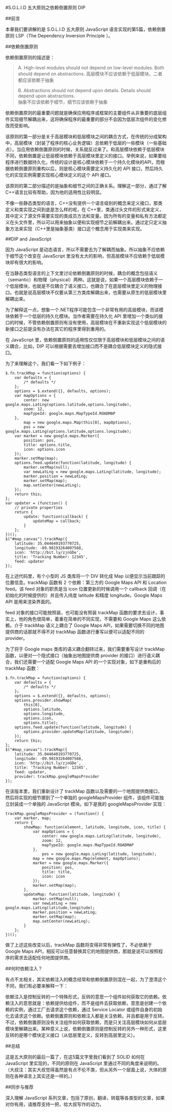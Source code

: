 #S.O.L.I.D 五大原则之依赖倒置原则 DIP

##前言

本章我们要讲解的是 S.O.L.I.D 五大原则 JavaScript 语言实现的第5篇，依赖倒置原则 LSP（The Dependency Inversion Principle ）。

##依赖倒置原则

依赖倒置原则的描述是：

> A. High-level modules should not depend on low-level modules.  Both should depend on abstractions.
>    高层模块不应该依赖于低层模块，二者都应该依赖于抽象
> 
> B. Abstractions should not depend upon details.  Details should depend upon abstractions.  
>    抽象不应该依赖于细节，细节应该依赖于抽象

依赖倒置原则的最重要问题就是确保应用程序或框架的主要组件从非重要的底层组件实现细节解耦出来，这将确保程序的最重要的部分不会因为低层次组件的变化修改而受影响。

该原则的第一部分是关于高层模块和低层模块之间的耦合方式，在传统的分成架构中，高层模块（封装了程序的核心业务逻辑）总依赖于低层的一些模块（一些基础点）。当应用依赖倒置原则的时候，关系就反过来了。和高层模块依赖于低层模块不同，依赖倒置是让低层模块依赖于高层模块里定义的接口。举例来说，如果要给程序进行数据持久化，传统的设计是核心模块依赖于一个持久化模块的API，而根据依赖倒置原则重构以后，则是核心模块需要定义持久化的 API 接口，然后持久化的实现实例需要实现核心模块定义的这个 API 接口。

该原则的第二部分描述的是抽象和细节之间的正确关系。理解这一部分，通过了解 C++语言比较有帮助，因为他的适用性比较明显。

不像一些静态类型的语言，C++没有提供一个语言级别的概念来定义接口，那类定义和类实现之间到底是怎么样的呢，在 C++里，类通过头文件的形式来定义，其中定义了源文件需要实现的类成员方法和变量。因为所有的变量和私有方法都定义在头文件里，所以可以用来抽象以便和实现细节之前解耦出来。通过定只定义抽象方法来实现（C++里是抽象基类）接口这个概念用于实现类来实现。

##DIP and JavaScript

因为 JavaScript 是动态语言，所以不需要去为了解耦而抽象。所以抽象不应依赖于细节这个改变在 JavaScript 里没有太大的影响，但高层模块不应依赖于低层模块却有很大的影响。

在当静态类型语言的上下文里讨论依赖倒置原则的时候，耦合的概念包括语义（semantic）和物理（physical）两种。这就是说，如果一个高层模块依赖于一个低层模块，也就是不仅耦合了语义接口，也耦合了在底层模块里定义的物理接口。也就是说高层模块不仅要从第三方类库解耦出来，也需要从原生的低层模块里解耦出来。

为了解释这一点，想象一个.NET程序可能包含一个非常有用的高层模块，而该模块依赖于一个低层的持久化模块。当作者需要在持久化 API 里增加一个类似的接口的时候，不管依赖倒置原则有没有使用，高层模块在不重新实现这个低层模块的新接口之前是没有办法在其它的程序里得到重用的。

在 JavaScript 里，依赖倒置原则的适用性仅仅限于高层模块和低层模块之间的语义耦合，比如，DIP 可以根据需要去增加接口而不是耦合低层模块定义的隐式接口。

为了来理解这个，我们看一下如下例子：

```
$.fn.trackMap = function(options) {
    var defaults = {
        /* defaults */
    };
    options = $.extend({}, defaults, options);
    var mapOptions = {
        center: new google.maps.LatLng(options.latitude,options.longitude),
        zoom: 12,
        mapTypeId: google.maps.MapTypeId.ROADMAP
    },
        map = new google.maps.Map(this[0], mapOptions),
        pos = new google.maps.LatLng(options.latitude,options.longitude);
    var marker = new google.maps.Marker({
        position: pos,
        title: options.title,
        icon: options.icon
    });
    marker.setMap(map);
    options.feed.update(function(latitude, longitude) {
        marker.setMap(null);
        var newLatLng = new google.maps.LatLng(latitude, longitude);
        marker.position = newLatLng;
        marker.setMap(map);
        map.setCenter(newLatLng);
    });
    return this;
};
var updater = (function() {
    // private properties
    return {
        update: function(callback) {
            updateMap = callback;
        }
    };
})();
$("#map_canvas").trackMap({
    latitude: 35.044640193770725,
    longitude: -89.98193264007568,
    icon: 'http://bit.ly/zjnGDe',
    title: 'Tracking Number: 12345',
    feed: updater
});
```

在上述代码里，有个小型的 JS 类库将一个 DIV 转化成 Map 以便显示当前跟踪的位置信息。trackMap 函数有 2 个依赖：第三方的 Google Maps API 和 Location feed。该 feed 对象的职责是当 icon 位置更新的时候调用一个 callback 回调（在初始化的时候提供的）并且传入纬度 latitude 和精度 longitude。Google Maps API 是用来渲染界面的。

feed 对象的接口可能按照装，也可能没有照装 trackMap 函数的要求去设计，事实上，他的角色很简单，着重在简单的不同实现，不需要和 Google Maps 这么依赖。介于 trackMap 语义上耦合了 Google Maps API，如果需要切换不同的地图提供商的话那就不得不对 trackMap 函数进行重写以便可以适配不同的 provider。

为了将于 Google maps 类库的语义耦合翻转过来，我们需要重写设计 trackMap 函数，以便对一个隐式接口（抽象出地图提供商 provider 的接口）进行语义耦合，我们还需要一个适配 Google Maps API 的一个实现对象，如下是重构后的 trackMap 函数：

```
$.fn.trackMap = function(options) {
    var defaults = {
        /* defaults */
    };
    options = $.extend({}, defaults, options);
    options.provider.showMap(
        this[0],
        options.latitude,
        options.longitude,
        options.icon,
        options.title);
    options.feed.update(function(latitude, longitude) {
        options.provider.updateMap(latitude, longitude);
    });
    return this;
};
$("#map_canvas").trackMap({
    latitude: 35.044640193770725,
    longitude: -89.98193264007568,
    icon: 'http://bit.ly/zjnGDe',
    title: 'Tracking Number: 12345',
    feed: updater,
    provider: trackMap.googleMapsProvider
});
```

在该版本里，我们重新设计了 trackMap 函数以及需要的一个地图提供商接口，然后将实现的细节挪到了一个单独的 googleMapsProvider 组件，该组件可能独立封装成一个单独的 JavaScript 模块。如下是我的 googleMapsProvider 实现：

```
trackMap.googleMapsProvider = (function() {
    var marker, map;
    return {
        showMap: function(element, latitude, longitude, icon, title) {
            var mapOptions = {
                center: new google.maps.LatLng(latitude, longitude),
                zoom: 12,
                mapTypeId: google.maps.MapTypeId.ROADMAP
            },
                pos = new google.maps.LatLng(latitude, longitude);
            map = new google.maps.Map(element, mapOptions);
            marker = new google.maps.Marker({
                position: pos,
                title: title,
                icon: icon
            });
            marker.setMap(map);
        },
        updateMap: function(latitude, longitude) {
            marker.setMap(null);
            var newLatLng = new google.maps.LatLng(latitude,longitude);
            marker.position = newLatLng;
            marker.setMap(map);
            map.setCenter(newLatLng);
        }
    };
})();
```

做了上述这些改变以后，trackMap 函数将变得非常有弹性了，不必依赖于 Google Maps API，相反可以任意替换其它的地图提供商，那就是说可以按照程序的需求去适配任何地图提供商。

##何时依赖注入？

有点不太相关，其实依赖注入的概念经常和依赖倒置原则混在一起，为了澄清这个不同，我们有必要来解释一下：

依赖注入是控制反转的一个特殊形式，反转的意思一个组件如何获取它的依赖。依赖注入的意思就是：依赖提供给组件，而不是组件去获取依赖，意思是创建一个依赖的实例，通过工厂去请求这个依赖，通过 Service Locator 或组件自身的初始化去请求这个依赖。依赖倒置原则和依赖注入都是关注依赖，并且都是用于反转。不过，依赖倒置原则没有关注组件如何获取依赖，而是只关注高层模块如何从低层模块里解耦出来。某种意义上说，依赖倒置原则是控制反转的另外一种形式，这里反转的是哪个模块定义接口（从低层里定义，反转到高层里定义）。

##总结

这是五大原则的最后一篇了，在这5篇文字里我们看到了 SOLID 如何在 JavaScript 里实现的，不同的原则在 JavaScript 里通过不同的角度来说明的。（大叔注：其实大叔觉得虽然是有点不伦不类，但从另外一个层面上说，大体的原则在各种语言上其实还是一样的。）

##同步与推荐

深入理解 JavaScript 系列文章，包括了原创，翻译，转载等各类型的文章，如果对你有用，请推荐支持一把，给大叔写作的动力。